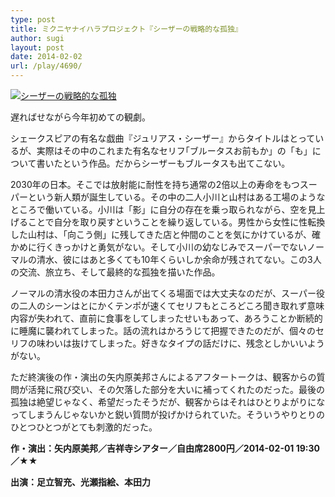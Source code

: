 ```yaml
---
type: post
title: ミクニヤナイハラプロジェクト『シーザーの戦略的な孤独』
author: sugi
layout: post
date: 2014-02-02
url: /play/4690/
---
```

<a href="http://i1.wp.com/asharpminor.com/wp-content/uploads/2014/02/cesar04.jpg" onclick="_gaq.push(['_trackEvent', 'outbound-article', 'http://asharpminor.com/wp-content/uploads/2014/02/cesar04.jpg', '']);" ><img src="http://i1.wp.com/asharpminor.com/wp-content/uploads/2014/02/cesar04.jpg?resize=214%2C300" alt="シーザーの戦略的な孤独" class="alignleft size-medium wp-image-4691" data-recalc-dims="1" /></a>

遅ればせながら今年初めての観劇。

シェークスピアの有名な戯曲『ジュリアス・シーザー』からタイトルはとっているが、実際はその中のこれまた有名なセリフ｢ブルータスお前もか」の「も」について書いたという作品。だからシーザーもブルータスも出てこない。

2030年の日本。そこでは放射能に耐性を持ち通常の2倍以上の寿命をもつスーパーという新人類が誕生している。その中の二人小川と山村はある工場のようなところで働いている。小川は「影」に自分の存在を乗っ取られながら、空を見上げることで自分を取り戻すということを繰り返している。男性から女性に性転換した山村は、「向こう側」に残してきた店と仲間のことを気にかけているが、確かめに行くきっかけと勇気がない。そして小川の幼なじみでスーパーでないノーマルの清水、彼にはあと多くても10年くらいしか余命が残されてない。この3人の交流、旅立ち、そして最終的な孤独を描いた作品。

ノーマルの清水役の本田力さんが出てくる場面では大丈夫なのだが、スーパー役の二人のシーンはとにかくテンポが速くてセリフもところどころ聞き取れず意味内容が失われて、直前に食事をしてしまったせいもあって、あろうことか断続的に睡魔に襲われてしまった。話の流れはかろうじて把握できたのだが、個々のセリフの味わいは抜けてしまった。好きなタイプの話だけに、残念としかいいようがない。

ただ終演後の作・演出の矢内原美邦さんによるアフタートークは、観客からの質問が活発に飛び交い、その欠落した部分を大いに補ってくれたのだった。最後の孤独は絶望じゃなく、希望だったそうだが、観客からはそれはひとりよがりになってしまうんじゃないかと鋭い質問が投げかけられていた。そういうやりとりのひとつひとつがとても刺激的だった。

**作・演出：矢内原美邦／吉祥寺シアター／自由席2800円／2014-02-01 19:30／★★**

**出演：足立智充、光瀬指絵、本田力**
